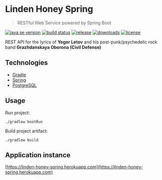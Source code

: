 # Linden Honey Spring

> RESTful Web Service powered by Spring Boot


[![java se version][java-image]][java-url]
[![build status][travis-image]][travis-url]
[![release][release-image]][release-url]
[![downloads][downloads-image]][release-url]
[![license][license-image]][license-url]

[java-image]: https://img.shields.io/badge/java-%3E%3D8-brightgreen.svg?style=flat-square
[java-url]: http://www.oracle.com/technetwork/java/javase/downloads/index.html
[release-image]: https://img.shields.io/github/release/linden-honey/linden-honey-book.svg?style=flat-square
[release-url]: https://github.com/linden-honey/linden-honey-book/releases
[downloads-image]: https://img.shields.io/github/downloads/linden-honey/linden-honey-spring/latest/total.svg?style=flat-square
[downloads-url]: https://github.com/linden-honey/linden-honey-book/releases
[travis-image]: https://img.shields.io/travis/linden-honey/linden-honey-book/master.svg?style=flat-square
[travis-url]: https://travis-ci.org/linden-honey/linden-honey-book
[license-image]: https://img.shields.io/github/license/mashape/apistatus.svg?style=flat-square
[license-url]: https://github.com/linden-honey/linden-honey-book/blob/master/LICENSE

REST API for the lyrics of __Yegor Letov__ and his post-punk/psychedelic rock band __Grazhdanskaya Oborona (Civil Defense)__

## Technologies

* [Gradle](https://gradle.org/)
* [Spring](https://spring.io/)
* [PostgreSQL](https://www.postgresql.org/)

## Usage

Run project:
```
./gradlew bootRun
```

Build project artifact:
```
./gradlew build
```

## Application instance

[https://linden-honey-spring.herokuapp.com](https://linden-honey-spring.herokuapp.com)